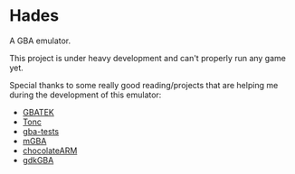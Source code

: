 # Hades

A GBA emulator.

This project is under heavy development and can't properly run any game yet.

Special thanks to some really good reading/projects that are helping me during the development of this emulator:
  - [GBATEK](https://problemkaputt.de/gbatek.htm)
  - [Tonc](https://www.coranac.com/tonc/text/toc.htm)
  - [gba-tests](https://github.com/jsmolka/gba-tests)
  - [mGBA](https://mgba.io/)
  - [chocolateARM](https://github.com/gdkchan/ChocolateARM/)
  - [gdkGBA](https://github.com/gdkchan/gdkGBA/)